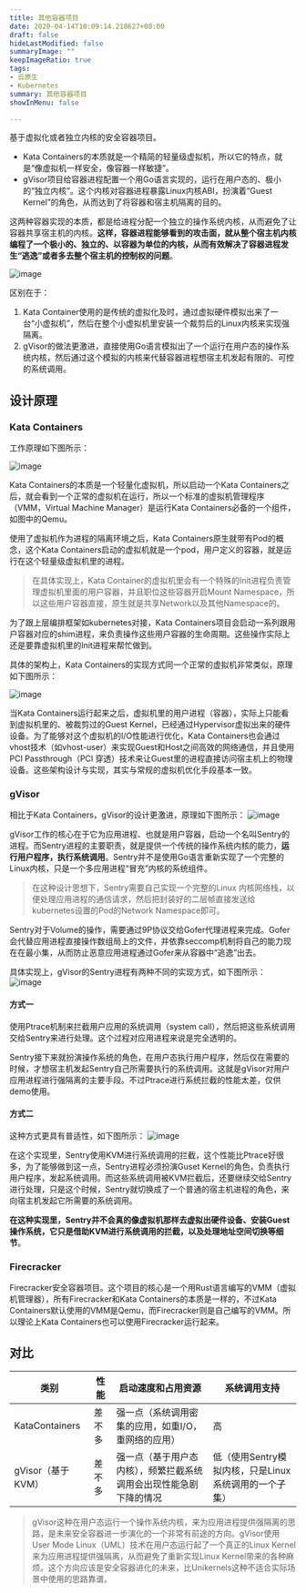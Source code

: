 ```yaml
---
title: 其他容器项目
date: 2020-04-14T10:09:14.218627+08:00
draft: false
hideLastModified: false
summaryImage: ""
keepImageRatio: true
tags:
- 云原生
- Kubernetes
summary: 其他容器项目
showInMenu: false

---
```


基于虚拟化或者独立内核的安全容器项目。

- Kata Containers的本质就是一个精简的轻量级虚拟机，所以它的特点，就是“像虚拟机一样安全，像容器一样敏捷”。
- gVisor项目给容器进程配置一个用Go语言实现的，运行在用户态的、极小的“独立内核”。这个内核对容器进程暴露Linux内核ABI，扮演着“Guest Kernel”的角色，从而达到了将容器和宿主机隔离的目的。

这两种容器实现的本质，都是给进程分配一个独立的操作系统内核，从而避免了让容器共享宿主机的内核。**这样，容器进程能够看到的攻击面，就从整个宿主机内核编程了一个极小的、独立的、以容器为单位的内核，从而有效解决了容器进程发生“逃逸”或者多去整个宿主机的控制权的问题**。

![image](https://static001.geekbang.org/resource/image/51/1d/513b9303c0d2e428b88483e38693741d.png)

区别在于：

1. Kata Container使用的是传统的虚拟化及时，通过虚拟硬件模拟出来了一台“小虚拟机”，然后在整个小虚拟机里安装一个裁剪后的Linux内核来实现强隔离。
2. gVisor的做法更激进，直接使用Go语言模拟出了一个运行在用户态的操作系统内核，然后通过这个模拟的内核来代替容器进程想宿主机发起有限的、可控的系统调用。

## 设计原理

### Kata Containers

工作原理如下图所示：

![image](https://static001.geekbang.org/resource/image/8d/89/8d7bbc8acaf27adff890f0be637df889.png)

Kata Containers的本质是一个轻量化虚拟机，所以启动一个Kata Containers之后，就会看到一个正常的虚拟机在运行，所以一个标准的虚拟机管理程序（VMM，Virtual Machine Manager）是运行Kata Containers必备的一个组件，如图中的Qemu。

使用了虚拟机作为进程的隔离环境之后，Kata Containers原生就带有Pod的概念，这个Kata Containers启动的虚拟机就是一个pod，用户定义的容器，就是运行在这个轻量级虚拟机里的进程。

> 在具体实现上，Kata Container的虚拟机里会有一个特殊的Init进程负责管理虚拟机里面的用户容器，并且职位这些容器开启Mount Namespace，所以这些用户容器直接，原生就是共享Network以及其他Namespace的。

为了跟上层编排框架如kubernetes对接，Kata Containers项目会启动一系列跟用户容器对应的shim进程，来负责操作这些用户容器的生命周期。这些操作实际上还是要靠虚拟机里的Init进程来帮忙做到。

具体的架构上，Kata Containers的实现方式同一个正常的虚拟机非常类似，原理如下图所示：

![image](https://static001.geekbang.org/resource/image/47/1a/470a1740e6e4a58c55285b86f635941a.png)

当Kata Containers运行起来之后，虚拟机里的用户进程（容器），实际上只能看到虚拟机里的、被裁剪过的Guest Kernel，已经通过Hypervisor虚拟出来的硬件设备。为了能够对这个虚拟机的I/O性能进行优化，Kata Containers也会通过vhost技术（如vhost-user）来实现Guest和Host之间高效的网络通信，并且使用PCI Passthrough（PCI 穿透）技术来让Guest里的进程直接访问宿主机上的物理设备。这些架构设计与实现，其实与常规的虚拟机优化手段基本一致。

### gVisor

相比于Kata Containers，gVisor的设计更激进，原理如下图所示：
![image](https://static001.geekbang.org/resource/image/2f/7b/2f7903a7c494ddf6989d00c794bd7a7b.png)

gVisor工作的核心在于它为应用进程、也就是用户容器，启动一个名叫Sentry的进程。而Sentry进程的主要职责，就是提供一个传统的操作系统内核的能力，**运行用户程序，执行系统调用**。Sentry并不是使用Go语言重新实现了一个完整的Linux内核，只是一个多应用进程“冒充”内核的系统组件。

> 在这种设计思想下，Sentry需要自己实现一个完整的Linux 内核网络栈，以便处理应用进程的通信请求，然后把封装好的二层帧直接发送给kubernetes设置的Pod的Network Namespace即可。

Sentry对于Volume的操作，需要通过9P协议交给Gofer代理进程来完成。Gofer会代替应用进程直接操作数组局上的文件，并依靠seccomp机制将自己的能力现在在最小集，从而防止恶意应用进程通过Gofer来从容器中“逃逸”出去。

具体实现上，gVisor的Sentry进程有两种不同的实现方式，如下图所示：
![image](https://static001.geekbang.org/resource/image/9d/57/9dd7e58aad16c28208c4285bbc011c57.png)

#### 方式一

使用Ptrace机制来拦截用户应用的系统调用（system call），然后把这些系统调用交给Sentry来进行处理。这个过程对应用进程来说是完全透明的。

Sentry接下来就扮演操作系统的角色，在用户态执行用户程序，然后仅在需要的时候，才想宿主机发起Sentry自己所需要执行的系统调用。这就是gVisor对用户应用进程进行强隔离的主要手段。不过Ptrace进行系统拦截的性能太差，仅供demo使用。

#### 方式二

这种方式更具有普适性，如下图所示：
![image](https://static001.geekbang.org/resource/image/4f/cf/4f3476952f141e4bbafb06d2b00f65cf.png)

在这个实现里，Sentry使用KVM进行系统调用的拦截，这个性能比Ptrace好很多，为了能够做到这一点，Sentry进程必须扮演Guset Kernel的角色，负责执行用户程序，发起系统调用。而这些系统调用被KVM拦截后，还要继续交给Sentry进行处理，只是这个时候，Sentry就切换成了一个普通的宿主机进程的角色，来向宿主机发起它所需要的系统调用。

**在这种实现里，Sentry并不会真的像虚拟机那样去虚拟出硬件设备、安装Guest操作系统，它只是借助KVM进行系统调用的拦截，以及处理地址空间切换等细节**。

### Firecracker

Firecracker安全容器项目。这个项目的核心是一个用Rust语言编写的VMM（虚拟机管理器），所有Firecracker和Kata Containers的本质是一样的，不过Kata Containers默认使用的VMM是Qemu，而Firecracker则是自己编写的VMM。所以理论上Kata Containers也可以使用Firecracker运行起来。

## 对比

|类别|性能|启动速度和占用资源|系统调用支持
|---|---|---|---|
|KataContainers|差不多|强一点（系统调用密集的应用，如重I/O，重网络的应用）|高
|gVisor（基于KVM）|差不多|强一点（基于用户态内核），频繁拦截系统调用会出现性能急剧下降的情况|低（使用Sentry模拟内核，只是Linux系统调用的一个子集）

> gVisor这种在用户态运行一个操作系统内核，来为应用进程提供强隔离的思路，是未来安全容器进一步演化的一个非常有前途的方向。gVisor使用User Mode Linux（UML）技术在用户态运行起了一个真正的Linux Kernel来为应用进程提供强隔离，从而避免了重新实现Linux Kernel带来的各种麻烦。这个方向应该是安全容器进化的未来，比Unikernels这种不适合实际场景中使用的思路靠谱。
